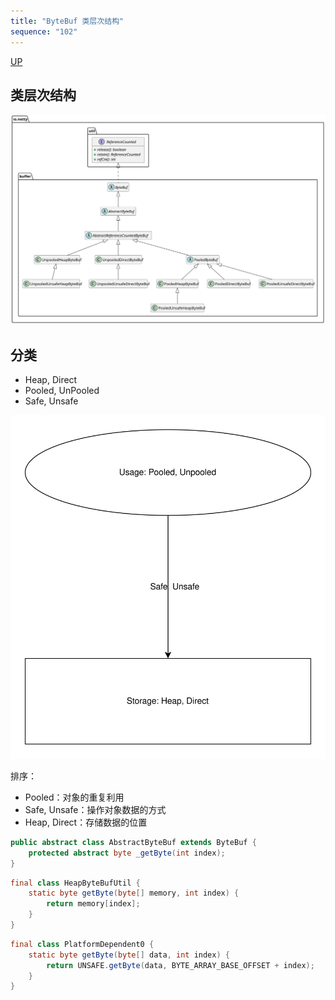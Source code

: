```yaml
---
title: "ByteBuf 类层次结构"
sequence: "102"
---
```


[UP](/netty.html)

## 类层次结构

![](/assets/images/netty/buf/netty-buf-class-hierarchy.svg)

## 分类

- Heap, Direct
- Pooled, UnPooled
- Safe, Unsafe

![](/assets/images/netty/buf/netty-buffer-concept-classify.svg)


排序：

- Pooled：对象的重复利用
- Safe, Unsafe：操作对象数据的方式
- Heap, Direct：存储数据的位置

```java
public abstract class AbstractByteBuf extends ByteBuf {
    protected abstract byte _getByte(int index);
}
```

```java
final class HeapByteBufUtil {
    static byte getByte(byte[] memory, int index) {
        return memory[index];
    }
}
```

```java
final class PlatformDependent0 {
    static byte getByte(byte[] data, int index) {
        return UNSAFE.getByte(data, BYTE_ARRAY_BASE_OFFSET + index);
    }
}
```

